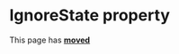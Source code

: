 # IgnoreState property #

This page has [**moved**](https://lib-docs.delphidabbler.com/WdwState/5/API/TPJCustomWdwState-IgnoreState)
